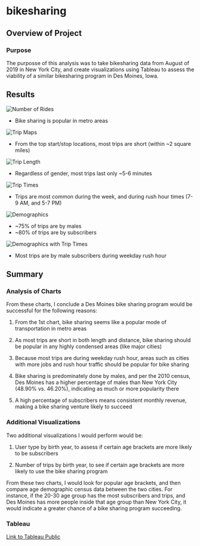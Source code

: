 # bikesharing

## Overview of Project

### Purpose
The purposse of this analysis was to take bikesharing data from August of 2019 in New York City, and create visualizations using Tableau to assess the viability of a similar bikesharing program in Des Moines, Iowa. 

## Results
![Number of Rides](https://github.com/Nveatch/bikesharing/blob/main/resources/slide_1.png)

* Bike sharing is popular in metro areas

![Trip Maps](https://github.com/Nveatch/bikesharing/blob/main/resources/slide_2.png)

* From the top start/stop locations, most trips are short (within ~2 square miles) 

![Trip Length](https://github.com/Nveatch/bikesharing/blob/main/resources/slide_3.png)

* Regardless of gender, most trips last only ~5-6 minutes

![Trip Times](https://github.com/Nveatch/bikesharing/blob/main/resources/slide_4.png)

* Trips are most common during the week, and during rush hour times (7-9 AM, and 5-7 PM) 

![Demographics](https://github.com/Nveatch/bikesharing/blob/main/resources/slide_5.png)

* ~75% of trips are by males
* ~80% of trips are by subscribers 

![Demographics with Trip Times](https://github.com/Nveatch/bikesharing/blob/main/resources/slide_6.png)

* Most trips are by male subscribers during weekday rush hour

## Summary

### Analysis of Charts
From these charts, I conclude a Des Moines bike sharing program would be successful for the following reasons:

1. From the 1st chart, bike sharing seems like a popular mode of transportation in metro areas

2. As most trips are short in both length and distance, bike sharing should be popular in any highly condensed areas (like major cities)

3. Because most trips are during weekday rush hour, areas such as cities with more jobs and rush hour traffic should be popular for bike sharing

4. Bike sharing is predominately done by males, and per the 2010 census, Des Moines has a higher percentage of males than New York City (48.90% vs. 46.20%), indicating as much or more popularity there

5. A high percentage of subscribers means consistent monthly revenue, making a bike sharing venture likely to succeed

### Additional Visualizations
Two additional visualizations I would perform would be:

1. User type by birth year, to assess if certain age brackets are more likely to be subscribers

2. Number of trips by birth year, to see if certain age brackets are more likely to use the bike sharing program

From these two charts, I would look for popular age brackets, and then compare age demographic census data between the two cities. For instance, if the 20-30 age group has the most subscribers and trips, and Des Moines has more people inside that age group than New York City, it would indicate a greater chance of a bike sharing program succeeding. 

### Tableau

[Link to Tableau Public](https://public.tableau.com/app/profile/nathaniel.veatch/viz/Module14Challenge_16480744148680/DesMoinesBikeSharing?publish=yes)
